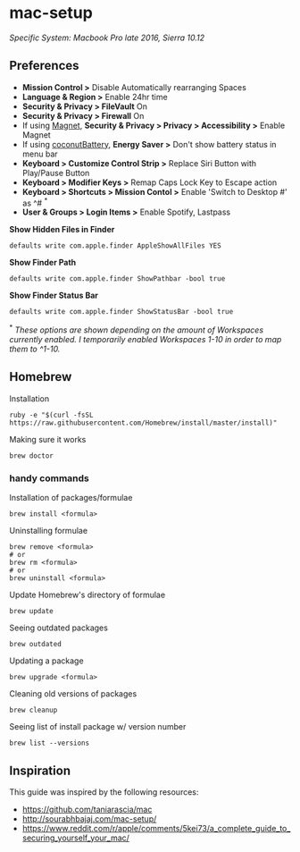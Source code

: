 # mac-setup
*Specific System: Macbook Pro late 2016, Sierra 10.12*

## Preferences
+ **Mission Control >** Disable Automatically rearranging Spaces
+ **Language & Region >** Enable 24hr time
+ **Security & Privacy > FileVault** On
+ **Security & Privacy > Firewall** On
+ If using [Magnet](https://itunes.apple.com/us/app/magnet/id441258766?mt=12), **Security & Privacy > Privacy > Accessibility  >** Enable Magnet
+ If using [coconutBattery](http://www.coconut-flavour.com/coconutbattery/), **Energy Saver >** Don't show battery status in menu bar
+ **Keyboard > Customize Control Strip >** Replace Siri Button with Play/Pause Button
+ **Keyboard > Modifier Keys >** Remap Caps Lock Key to Escape action
+ **Keyboard > Shortcuts > Mission Contol >** Enable 'Switch to Desktop #' as ^# <sup>*</sup>
+ **User & Groups > Login Items >** Enable Spotify, Lastpass

**Show Hidden Files in Finder**
```
defaults write com.apple.finder AppleShowAllFiles YES
```
**Show Finder Path**
```
defaults write com.apple.finder ShowPathbar -bool true
```
**Show Finder Status Bar**
```
defaults write com.apple.finder ShowStatusBar -bool true
```

<sup>*</sup> *These options are shown depending on the amount of Workspaces currently enabled. I temporarily enabled Workspaces 1-10 in order to map them to ^1-10.*

## Homebrew
Installation
```
ruby -e "$(curl -fsSL https://raw.githubusercontent.com/Homebrew/install/master/install)"
```
Making sure it works
```
brew doctor
```
### handy commands
Installation of packages/formulae
```
brew install <formula>
```
Uninstalling formulae
```
brew remove <formula>
# or
brew rm <formula>
# or
brew uninstall <formula>
```
Update Homebrew's directory of formulae
```
brew update
```
Seeing outdated packages
```
brew outdated
```
Updating a package
```
brew upgrade <formula>
```
Cleaning old versions of packages
```
brew cleanup
```
Seeing list of install package w/ version number
```
brew list --versions
```
## Inspiration
This guide was inspired by the following resources:
+ https://github.com/taniarascia/mac
+ http://sourabhbajaj.com/mac-setup/
+ https://www.reddit.com/r/apple/comments/5kei73/a_complete_guide_to_securing_yourself_your_mac/
